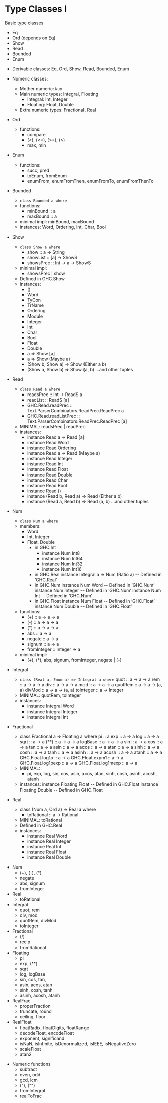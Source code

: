 # Type Classes I




Basic type classes
- Eq
- Ord (depends on Eq)
- Show
- Read
- Bounded
- Enum

* Derivable classes: Eq, Ord, Show, Read, Bounded, Enum

* Numeric classes:
  - Mother numeric: `Num`
  - Main numeric types: Integral, Floating
    - Integral: Int, Integer
    - Floating: Float, Double
  - Extra numeric types: Fractional, Real




* Ord
  * functions:
    - compare
    - (<), (<=), (>=), (>)
    - max, min

* Enum
  * functions:
    - succ, pred
    - toEnum, fromEnum
    - enumFrom, enumFromThen, enumFromTo, enumFromThenTo

* Bounded
  * `class Bounded a where`
  * functions:
    - minBound :: a
    - maxBound :: a
  * minimal impl: minBound, maxBound
  * instances: Word, Ordering, Int, Char, Bool

* Show
  * `class Show a where`
    - show      :: a -> String
    - showList  :: [a] -> ShowS
    - showsPrec :: Int -> a -> ShowS
  - minimal impl:
    - showsPrec | show
  - Defined in GHC.Show
  - instances:
    - ()
    - Word
    - TyCon
    - TrName
    - Ordering
    - Module
    - Integer
    - Int
    - Char
    - Bool
    - Float
    - Double
    - a => Show [a]
    - a => Show (Maybe a)
    - (Show b, Show a) => Show (Either a b)
    - (Show a, Show b) => Show (a, b) ...and other tuples

* Read
  - `class Read a where`
    - readsPrec :: Int -> ReadS a
    - readList :: ReadS [a]
    - GHC.Read.readPrec :: Text.ParserCombinators.ReadPrec.ReadPrec a
    - GHC.Read.readListPrec :: Text.ParserCombinators.ReadPrec.ReadPrec [a]
  - MINIMAL: readsPrec | readPrec
  - instances:
    - instance Read a => Read [a]
    - instance Read Word
    - instance Read Ordering
    - instance Read a => Read (Maybe a)
    - instance Read Integer
    - instance Read Int
    - instance Read Float
    - instance Read Double
    - instance Read Char
    - instance Read Bool
    - instance Read ()
    - instance (Read b, Read a) => Read (Either a b)
    - instance (Read a, Read b) => Read (a, b) ...and other tuples

* Num
  * `class Num a where`
  * members:
    - Word
    - Int, Integer
    - Float, Double
      * in GHC.Int
        - instance Num Int8
        - instance Num Int64
        - instance Num Int32
        - instance Num Int16
      * in GHC.Real
        instance Integral a => Num (Ratio a) -- Defined in ‘GHC.Real’
      * in GHC.Num
        instance Num Word -- Defined in ‘GHC.Num’
        instance Num Integer -- Defined in ‘GHC.Num’
        instance Num Int -- Defined in ‘GHC.Num’
      * in GHC.Float
        instance Num Float -- Defined in ‘GHC.Float’
        instance Num Double -- Defined in ‘GHC.Float’
  * functions:
    - (+)    :: a -> a -> a
    - (-)    :: a -> a -> a
    - (*)    :: a -> a -> a
    - abs    :: a -> a
    - negate :: a -> a
    - signum :: a -> a
    - fromInteger :: Integer -> a
  * minimal impl:
    - (+), (*), abs, signum, fromInteger, negate | (-)
* Integral
  - `class (Real a, Enum a) => Integral a where`
    quot :: a -> a -> a
    rem :: a -> a -> a
    div :: a -> a -> a
    mod :: a -> a -> a
    quotRem :: a -> a -> (a, a)
    divMod :: a -> a -> (a, a)
    toInteger :: a -> Integer
  - MINIMAL: quotRem, toInteger
  - instances:
    - instance Integral Word
    - instance Integral Integer
    - instance Integral Int
* Fractional
  - class Fractional a => Floating a where
    pi :: a
    exp :: a -> a
    log :: a -> a
    sqrt :: a -> a
    (**) :: a -> a -> a
    logBase :: a -> a -> a
    sin :: a -> a
    cos :: a -> a
    tan :: a -> a
    asin :: a -> a
    acos :: a -> a
    atan :: a -> a
    sinh :: a -> a
    cosh :: a -> a
    tanh :: a -> a
    asinh :: a -> a
    acosh :: a -> a
    atanh :: a -> a
    GHC.Float.log1p :: a -> a
    GHC.Float.expm1 :: a -> a
    GHC.Float.log1pexp :: a -> a
    GHC.Float.log1mexp :: a -> a
  - MINIMAL:
    - pi, exp, log, sin, cos, asin, acos, atan, sinh, cosh, asinh, acosh, atanh
  - instances:
    instance Floating Float -- Defined in GHC.Float
    instance Floating Double -- Defined in GHC.Float

* Real
  - class (Num a, Ord a) => Real a where
    - toRational :: a -> Rational
  - MINIMAL: toRational
  - Defined in GHC.Real
  - instances:
    - instance Real Word
    - instance Real Integer
    - instance Real Int
    - instance Real Float
    - instance Real Double


- Num
  - (+), (-), (*)
  - negate
  - abs, signum
  - fromInteger
- Real
  - toRational
- Integral
  - quot, rem
  - div, mod
  - quotRem, divMod
  - toInteger
- Fractional
  - (/)
  - recip
  - fromRational
- Floating
  - pi
  - exp, (**)
  - sqrt
  - log, logBase
  - sin, cos, tan,
  - asin, acos, atan
  - sinh, cosh, tanh
  - asinh, acosh, atanh
- RealFrac
  - properFraction
  - truncate, round
  - ceiling, floor
- RealFloat
  - floatRadix, floatDigits, floatRange
  - decodeFloat, encodeFloat
  - exponent, significand
  - isNaN, isInfinite, isDenormalized, isIEEE, isNegativeZero
  - scaleFloat
  - atan2

* Numeric functions
  - subtract
  - even, odd
  - gcd, lcm
  - (^), (^^)
  - fromIntegral
  - realToFrac
